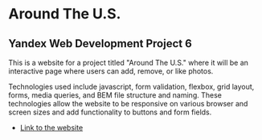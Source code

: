 # Around The U.S.
## Yandex Web Development Project 6

This is a website for a project titled "Around The U.S." where it will be an interactive page where users can add, remove, or like photos.  

Technologies used include javascript, form validation, flexbox, grid layout, forms, media queries, and BEM file structure and naming. These technologies allow the website to be responsive on various browser and screen sizes and add functionality to buttons and form fields.  

* [Link to the website](https://swach2.github.io/web_project_4/)
